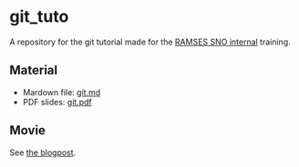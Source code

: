 # git_tuto
A repository for the git tutorial made for the [RAMSES SNO internal](https://ramses.cnrs.fr/a-webinar-on-git-fundamentals/) training.


## Material
- Mardown file: [git.md](./git.md)
- PDF slides: [git.pdf](./git.pdf)

## Movie

See [the blogpost](https://ramses.cnrs.fr/a-webinar-on-git-fundamentals/).

